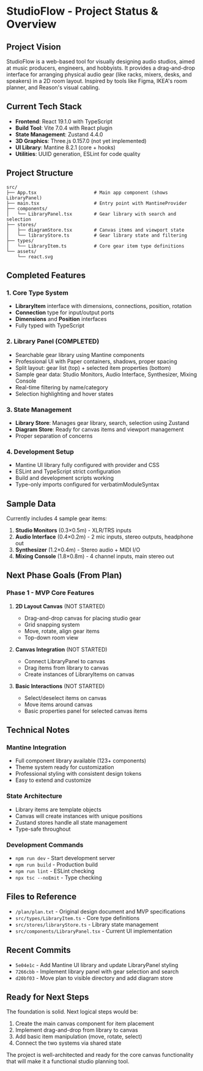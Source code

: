 # StudioFlow - Project Status & Overview

## Project Vision
StudioFlow is a web-based tool for visually designing audio studios, aimed at music producers, engineers, and hobbyists. It provides a drag-and-drop interface for arranging physical audio gear (like racks, mixers, desks, and speakers) in a 2D room layout. Inspired by tools like Figma, IKEA's room planner, and Reason's visual cabling.

## Current Tech Stack
- **Frontend**: React 19.1.0 with TypeScript
- **Build Tool**: Vite 7.0.4 with React plugin
- **State Management**: Zustand 4.4.0
- **3D Graphics**: Three.js 0.157.0 (not yet implemented)
- **UI Library**: Mantine 8.2.1 (core + hooks)
- **Utilities**: UUID generation, ESLint for code quality

## Project Structure
```
src/
├── App.tsx                     # Main app component (shows LibraryPanel)
├── main.tsx                    # Entry point with MantineProvider
├── components/
│   └── LibraryPanel.tsx        # Gear library with search and selection
├── stores/
│   ├── diagramStore.tsx        # Canvas items and viewport state
│   └── libraryStore.ts         # Gear library state and filtering
├── types/
│   └── LibraryItem.ts          # Core gear item type definitions
└── assets/
    └── react.svg
```

## Completed Features

### 1. Core Type System
- **LibraryItem** interface with dimensions, connections, position, rotation
- **Connection** type for input/output ports
- **Dimensions** and **Position** interfaces
- Fully typed with TypeScript

### 2. Library Panel (COMPLETED)
- Searchable gear library using Mantine components
- Professional UI with Paper containers, shadows, proper spacing
- Split layout: gear list (top) + selected item properties (bottom)
- Sample gear data: Studio Monitors, Audio Interface, Synthesizer, Mixing Console
- Real-time filtering by name/category
- Selection highlighting and hover states

### 3. State Management
- **Library Store**: Manages gear library, search, selection using Zustand
- **Diagram Store**: Ready for canvas items and viewport management
- Proper separation of concerns

### 4. Development Setup
- Mantine UI library fully configured with provider and CSS
- ESLint and TypeScript strict configuration
- Build and development scripts working
- Type-only imports configured for verbatimModuleSyntax

## Sample Data
Currently includes 4 sample gear items:
1. **Studio Monitors** (0.3×0.5m) - XLR/TRS inputs
2. **Audio Interface** (0.4×0.2m) - 2 mic inputs, stereo outputs, headphone out
3. **Synthesizer** (1.2×0.4m) - Stereo audio + MIDI I/O
4. **Mixing Console** (1.8×0.8m) - 4 channel inputs, main stereo out

## Next Phase Goals (From Plan)

### Phase 1 - MVP Core Features
1. **2D Layout Canvas** (NOT STARTED)
   - Drag-and-drop canvas for placing studio gear
   - Grid snapping system
   - Move, rotate, align gear items
   - Top-down room view

2. **Canvas Integration** (NOT STARTED)
   - Connect LibraryPanel to canvas
   - Drag items from library to canvas
   - Create instances of LibraryItems on canvas

3. **Basic Interactions** (NOT STARTED)
   - Select/deselect items on canvas
   - Move items around canvas
   - Basic properties panel for selected canvas items

## Technical Notes

### Mantine Integration
- Full component library available (123+ components)
- Theme system ready for customization
- Professional styling with consistent design tokens
- Easy to extend and customize

### State Architecture
- Library items are template objects
- Canvas will create instances with unique positions
- Zustand stores handle all state management
- Type-safe throughout

### Development Commands
- `npm run dev` - Start development server
- `npm run build` - Production build
- `npm run lint` - ESLint checking
- `npx tsc --noEmit` - Type checking

## Files to Reference
- `/plan/plan.txt` - Original design document and MVP specifications
- `src/types/LibraryItem.ts` - Core type definitions
- `src/stores/libraryStore.ts` - Library state management
- `src/components/LibraryPanel.tsx` - Current UI implementation

## Recent Commits
- `5e04e1c` - Add Mantine UI library and update LibraryPanel styling
- `7266cbb` - Implement library panel with gear selection and search
- `d20bf03` - Move plan to visible directory and add diagram store

## Ready for Next Steps
The foundation is solid. Next logical steps would be:
1. Create the main canvas component for item placement
2. Implement drag-and-drop from library to canvas
3. Add basic item manipulation (move, rotate, select)
4. Connect the two systems via shared state

The project is well-architected and ready for the core canvas functionality that will make it a functional studio planning tool.